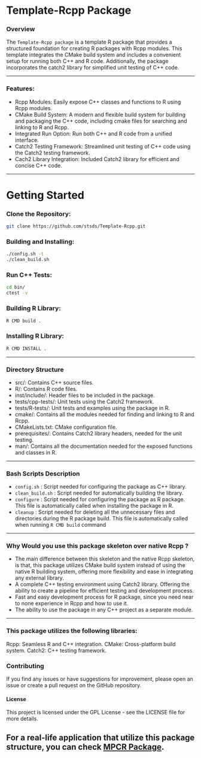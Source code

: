 # Template-Rcpp Package

### Overview
The `Template-Rcpp package` is a template R package that provides a structured foundation for creating R packages with Rcpp modules.
This template integrates the CMake build system and includes a convenient setup for running both C++ and R code.
Additionally, the package incorporates the catch2 library for simplified unit testing of C++ code.

---

### Features:
- Rcpp Modules: Easily expose C++ classes and functions to R using Rcpp modules.
- CMake Build System: A modern and flexible build system for building and packaging the C++ code, including cmake files for searching and linking to R and Rcpp.
- Integrated Run Option: Run both C++ and R code from a unified interface.
- Catch2 Testing Framework: Streamlined unit testing of C++ code using the Catch2 testing framework.
- Cach2 Library Integration: Included Catch2 library for efficient and concise C++ code.

---

# Getting Started

### Clone the Repository:

```bash
git clone https://github.com/stsds/Template-Rcpp.git
```

### Building and Installing:

```bash
./config.sh -t
./clean_build.sh
```

### Run C++ Tests:

```bash
cd bin/
ctest -v
```
### Building R Library:
```bash
R CMD build .
```

### Installing R Library:
```bash
R CMD INSTALL .
```

---

### Directory Structure

- src/: Contains C++ source files.
- R/: Contains R code files.
- inst/include/: Header files to be included in the package.
- tests/cpp-tests/: Unit tests using the Catch2 framework.
- tests/R-tests/: Unit tests and examples using the package in R.
- cmake/: Contains all the modules needed for finding and linking to R and Rcpp.
- CMakeLists.txt: CMake configuration file.
- prerequisites/: Contains Catch2 library headers, needed for the unit testing.
- man/: Contains all the documentation needed for the exposed functions and classes in R.

---

### Bash Scripts Description

- `config.sh` : Script needed for configuring the package as C++ library.
- `clean_build.sh` : Script needed for automatically building the library.
- `configure` : Script needed for configuring the package as R package. This file is automatically called when installing the package in R.
- `cleanup` : Script needed for deleting all the unnecessary files and directories during the R package build. This file is automatically called when running `R CMD build` command
---


### Why Would you use this package skeleton over native Rcpp ?

- The main difference between this skeleton and the native Rcpp skeleton, is that, this package utilizes CMake build system instead of using the native R building system, offering
more flexibility and ease in integrating any external library.
- A complete C++ testing environment using Catch2 library. Offering the ability to create a pipeline for efficient testing and development process.
- Fast and easy development process for R package, since you need near to none experience in Rcpp and how to use it.
- The ability to use the package in any C++ project as a separate module.

---

### This package utilizes the following libraries:
Rcpp: Seamless R and C++ integration.
CMake: Cross-platform build system.
Catch2: C++ testing framework.

### Contributing
If you find any issues or have suggestions for improvement, please open an issue or create a pull request on the GitHub repository.

#### License
This project is licensed under the GPL License - see the LICENSE file for more details.

## For a real-life application that utilize this package structure, you can check [MPCR Package](https://github.com/stsds/MPCR).

